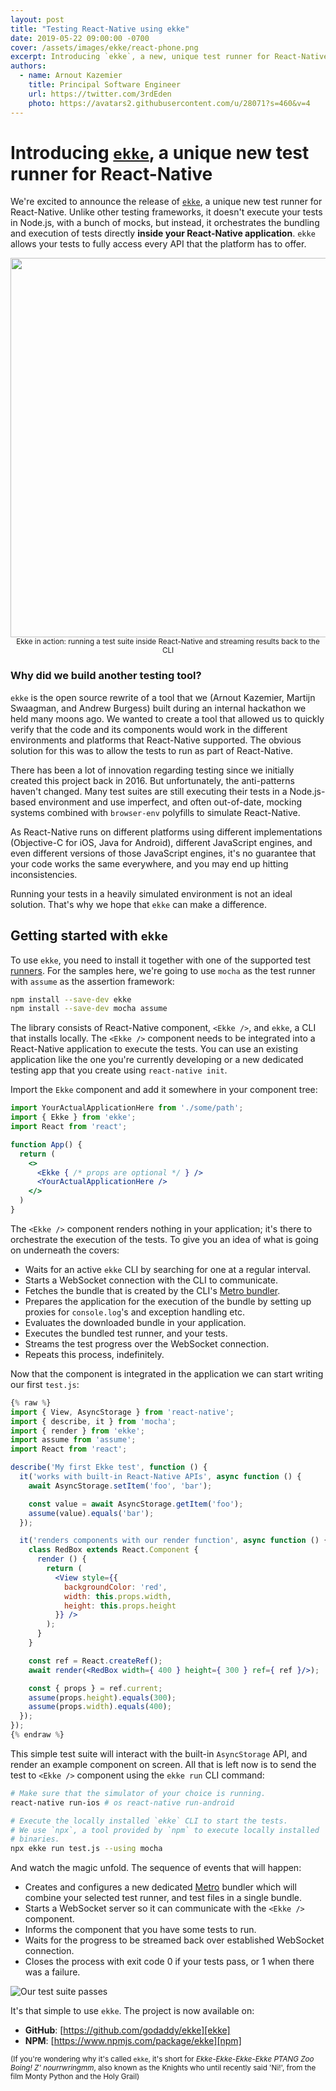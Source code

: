 ```yaml
---
layout: post
title: "Testing React-Native using ekke"
date: 2019-05-22 09:00:00 -0700
cover: /assets/images/ekke/react-phone.png
excerpt: Introducing `ekke`, a new, unique test runner for React-Native. It allows you to execute your test code directly on the device, eliminating the need for imperfect mocks and enabling you to test in the same environment as your production users.
authors:
  - name: Arnout Kazemier
    title: Principal Software Engineer
    url: https://twitter.com/3rdEden
    photo: https://avatars2.githubusercontent.com/u/28071?s=460&v=4
---
```


# Introducing [`ekke`][ekke], a unique new test runner for React-Native

We're excited to announce the release of [`ekke`][ekke], a unique new test runner
for React-Native. Unlike other testing frameworks, it doesn't execute your tests
in Node.js, with a bunch of mocks, but instead, it orchestrates the bundling and
execution of tests directly **inside your React-Native application**. `ekke`
allows your tests to fully access every API that the platform has to offer.

<p align="center">
  <img width="800" height="607" src="{{site.baseurl}}/assets/images/ekke/ekke-react-native-intro.gif" />
  <br />
  <sub>Ekke in action: running a test suite inside React-Native and streaming results back to the CLI</sub>
</p>

### Why did we build another testing tool?

`ekke` is the open source rewrite of a tool that we (Arnout Kazemier,
Martijn Swaagman, and Andrew Burgess) built during an internal hackathon we
held many moons ago. We wanted to create a tool that allowed us to quickly
verify that the code and its components would work in the different
environments and platforms that React-Native supported. The obvious solution
for this was to allow the tests to run as part of React-Native.

There has been a lot of innovation regarding testing since we initially created
this project back in 2016. But unfortunately, the anti-patterns haven't changed.
Many test suites are still executing their tests in a Node.js-based environment
and use imperfect, and often out-of-date, mocking systems combined with
`browser-env` polyfills to simulate React-Native.

As React-Native runs on different platforms using different implementations
(Objective-C for iOS, Java for Android), different JavaScript engines, and even
different versions of those JavaScript engines, it's no guarantee that your code
works the same everywhere, and you may end up hitting inconsistencies.

Running your tests in a heavily simulated environment is not an ideal solution.
That's why we hope that `ekke` can make a difference.

## Getting started with `ekke`

To use `ekke`, you need to install it together with one of the supported test
[runners]. For the samples here, we're going to use `mocha` as the test runner
with `assume` as the assertion framework:

```bash
npm install --save-dev ekke
npm install --save-dev mocha assume
```

The library consists of React-Native component, `<Ekke />`, and `ekke`, a CLI
that installs locally. The `<Ekke />` component needs to be integrated into a
React-Native application to execute the tests. You can use an existing
application like the one you're currently developing or a new dedicated testing
app that you create using `react-native init`.

Import the `Ekke` component and add it somewhere in your component tree:

```jsx
import YourActualApplicationHere from './some/path';
import { Ekke } from 'ekke';
import React from 'react';

function App() {
  return (
    <>
      <Ekke { /* props are optional */ } />
      <YourActualApplicationHere />
    </>
  )
}
```

The `<Ekke />` component renders nothing in your application; it's there to
orchestrate the execution of the tests. To give you an idea of what is
going on underneath the covers:

- Waits for an active `ekke` CLI by searching for one at a regular interval.
- Starts a WebSocket connection with the CLI to communicate.
- Fetches the bundle that is created by the CLI's [Metro bundler][metro].
- Prepares the application for the execution of the bundle by setting up proxies
  for `console.log`'s and exception handling etc.
- Evaluates the downloaded bundle in your application.
- Executes the bundled test runner, and your tests.
- Streams the test progress over the WebSocket connection.
- Repeats this process, indefinitely.

Now that the component is integrated in the application we can start writing
our first `test.js`:

```jsx
{% raw %}
import { View, AsyncStorage } from 'react-native';
import { describe, it } from 'mocha';
import { render } from 'ekke';
import assume from 'assume';
import React from 'react';

describe('My first Ekke test', function () {
  it('works with built-in React-Native APIs', async function () {
    await AsyncStorage.setItem('foo', 'bar');

    const value = await AsyncStorage.getItem('foo');
    assume(value).equals('bar');
  });

  it('renders components with our render function', async function () {
    class RedBox extends React.Component {
      render () {
        return (
          <View style={{
            backgroundColor: 'red',
            width: this.props.width,
            height: this.props.height
          }} />
        );
      }
    }

    const ref = React.createRef();
    await render(<RedBox width={ 400 } height={ 300 } ref={ ref }/>);

    const { props } = ref.current;
    assume(props.height).equals(300);
    assume(props.width).equals(400);
  });
});
{% endraw %}
```

This simple test suite will interact with the built-in `AsyncStorage` API,
and render an example component on screen. All that is left now is to send
the test to `<Ekke />` component using the `ekke run` CLI command:

```bash
# Make sure that the simulator of your choice is running.
react-native run-ios # os react-native run-android

# Execute the locally installed `ekke` CLI to start the tests.
# We use `npx`, a tool provided by `npm` to execute locally installed
# binaries.
npx ekke run test.js --using mocha
```

And watch the magic unfold. The sequence of events that will happen:

- Creates and configures a new dedicated [Metro][metro] bundler which
  will combine your selected test runner, and test files in a single bundle.
- Starts a WebSocket server so it can communicate with the `<Ekke />` component.
- Informs the component that you have some tests to run.
- Waits for the progress to be streamed back over established WebSocket
  connection.
- Closes the process with exit code 0 if your tests pass, or 1 when there was
  a failure.

![Our test suite passes]({{site.baseurl}}/assets/images/ekke/ekke-result.png)

It's that simple to use `ekke`. The project is now available on:

- **GitHub**: [https://github.com/godaddy/ekke][ekke]
- **NPM**: [https://www.npmjs.com/package/ekke][npm]

<sub>(If you're wondering why it's called `ekke`, it's short for
_Ekke-Ekke-Ekke-Ekke PTANG Zoo Boing! Z' nourrwringmm_, also known as the
Knights who until recently said 'Ni!', from the film Monty Python and the Holy
Grail)</sub>

[metro]: https://github.com/facebook/metro
[ekke]: https://github.com/godaddy/ekke
[npm]: https://www.npmjs.com/package/ekke
[runners]: https://github.com/godaddy/ekke#runners
